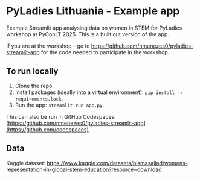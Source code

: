 # PyLadies Lithuania - Example app
Example Streamlit app analysing data on women in STEM for PyLadies workshop at PyConLT 2025. This is a built out version of the app.

If you are at the workshop - go to https://github.com/nmenezes0/pyladies-streamlit-app for the code needed to participate in the workshop.

## To run locally
1. Clone the repo.
2. Install packages (ideally into a virtual environment): `pip install -r requirements.lock`.
3. Run the app: `streamlit run app.py`.

This can also be run in GitHub Codespaces: [https://github.com/nmenezes0/pyladies-streamlit-app](https://github.com/codespaces).


## Data
Kaggle dataset: https://www.kaggle.com/datasets/bismasajjad/womens-representation-in-global-stem-education?resource=download


